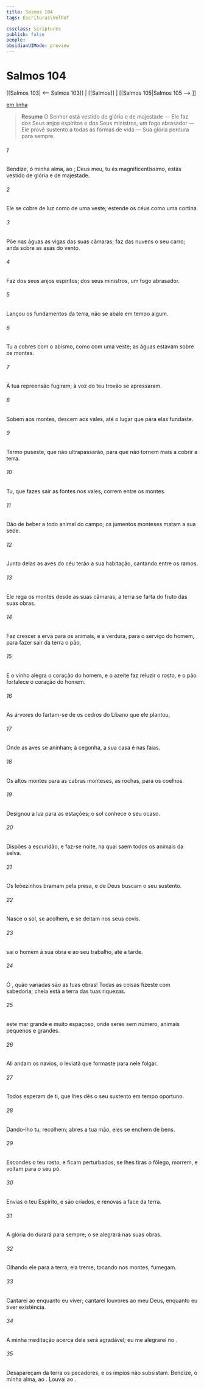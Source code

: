 ```yaml
---
title: Salmos 104
tags: Escrituras\VelhoT

cssclass: scriptures
publish: false
people:
obsidianUIMode: preview
---
```


# Salmos 104
[[Salmos 103| <-- Salmos 103]] | [[Salmos]] | [[Salmos 105|Salmos 105 --> ]]

[em linha](https://churchofjesuschrist.org/study/scriptures/ot/ps/104?lang=por)

> __Resumo__
O Senhor está vestido de glória e de majestade — Ele faz dos Seus anjos espíritos e dos Seus ministros, um fogo abrasador — Ele provê sustento a todas as formas de vida — Sua glória perdura para sempre.

###### 1 
Bendize, ó minha alma, ao ;  Deus meu, tu és magnificentíssimo, estás vestido de glória e de majestade.

###### 2 
Ele se cobre de luz como de uma veste; estende os céus como uma cortina.

###### 3 
Põe nas águas as vigas das suas câmaras; faz das nuvens o seu carro; anda sobre as asas do vento.

###### 4 
Faz dos seus anjos espíritos; dos seus ministros, um fogo abrasador.

###### 5 
Lançou os fundamentos da terra,  não se abale em tempo algum.

###### 6 
Tu a cobres com o abismo, como com uma veste; as águas estavam sobre os montes.

###### 7 
À tua repreensão fugiram; à voz do teu trovão se apressaram.

###### 8 
Sobem aos montes, descem aos vales, até o lugar que para elas fundaste.

###### 9 
Termo  puseste, que não ultrapassarão, para que não tornem mais a cobrir a terra.

###### 10 
Tu, que fazes sair as fontes nos vales,  correm entre os montes.

###### 11 
Dão de beber a todo animal do campo; os jumentos monteses matam a sua sede.

###### 12 
Junto delas as aves do céu terão a sua habitação, cantando entre os ramos.

###### 13 
Ele rega os montes desde as suas câmaras; a terra se farta do fruto das suas obras.

###### 14 
Faz crescer a erva para os animais, e a verdura, para o serviço do homem, para fazer sair da terra o pão,

###### 15 
E o vinho  alegra o coração do homem, e o azeite  faz reluzir o  rosto, e o pão  fortalece o coração do homem.

###### 16 
As árvores do  fartam-se de  os cedros do Líbano que ele plantou,

###### 17 
Onde as aves se aninham;  à cegonha, a sua casa é nas faias.

###### 18 
Os altos montes  para as cabras monteses,  as rochas, para os coelhos.

###### 19 
Designou a lua para as estações; o sol conhece o seu ocaso.

###### 20 
Dispões a escuridão, e faz-se noite, na qual saem todos os animais da selva.

###### 21 
Os leõezinhos bramam pela presa, e de Deus buscam o seu sustento.

###### 22 
Nasce o sol,  se acolhem, e se deitam nos seus covis.

###### 23 
 sai o homem à sua obra e ao seu trabalho, até a tarde.

###### 24 
Ó , quão variadas são as tuas obras! Todas as coisas fizeste com sabedoria; cheia está a terra das tuas riquezas.

###### 25 
 este mar grande e muito espaçoso, onde  seres sem número, animais pequenos e grandes.

###### 26 
Ali andam os navios,  o leviatã que formaste para nele folgar.

###### 27 
Todos esperam de ti, que lhes dês o seu sustento em tempo oportuno.

###### 28 
Dando-lho tu,  recolhem; abres a tua mão,  eles se enchem de bens.

###### 29 
Escondes o teu rosto, e ficam perturbados; se lhes tiras o fôlego, morrem, e voltam para o seu pó.

###### 30 
Envias o teu Espírito, e são criados, e  renovas a face da terra.

###### 31 
A glória do  durará para sempre; o  se alegrará nas suas obras.

###### 32 
Olhando ele para a terra, ela treme; tocando nos montes,  fumegam.

###### 33 
Cantarei ao  enquanto eu viver; cantarei louvores ao meu Deus, enquanto eu tiver existência.

###### 34 
A minha meditação acerca dele será agradável; eu me alegrarei no .

###### 35 
Desapareçam da terra os pecadores, e os ímpios não subsistam. Bendize, ó minha alma, ao . Louvai ao .


